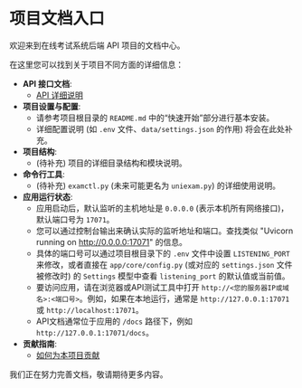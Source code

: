 # 项目文档入口

欢迎来到在线考试系统后端 API 项目的文档中心。

在这里您可以找到关于项目不同方面的详细信息：

-   **API 接口文档**:
    -   [API 详细说明](./api/index.md)
-   **项目设置与配置**:
    -   请参考项目根目录的 `README.md` 中的“快速开始”部分进行基本安装。
    -   详细配置说明 (如 `.env` 文件、`data/settings.json` 的作用) 将会在此处补充。
-   **项目结构**:
    -   (待补充) 项目的详细目录结构和模块说明。
-   **命令行工具**:
    -   (待补充) `examctl.py` (未来可能更名为 `uniexam.py`) 的详细使用说明。
-   **应用运行状态**:
    -   应用启动后，默认监听的主机地址是 `0.0.0.0` (表示本机所有网络接口)，默认端口号为 `17071`。
    -   您可以通过控制台输出来确认实际的监听地址和端口。查找类似 "Uvicorn running on http://0.0.0.0:17071" 的信息。
    -   具体的端口号可以通过项目根目录下的 `.env` 文件中设置 `LISTENING_PORT` 来修改，或者直接在 `app/core/config.py` (或对应的 `settings.json` 文件被修改时) 的 `Settings` 模型中查看 `listening_port` 的默认值或当前值。
    -   要访问应用，请在浏览器或API测试工具中打开 `http://<您的服务器IP或域名>:<端口号>`。例如，如果在本地运行，通常是 `http://127.0.0.1:17071` 或 `http://localhost:17071`。
    -   API文档通常位于应用的 `/docs` 路径下，例如 `http://127.0.0.1:17071/docs`。
-   **贡献指南**:
    -   [如何为本项目贡献](./CONTRIBUTING.md)

我们正在努力完善文档，敬请期待更多内容。
